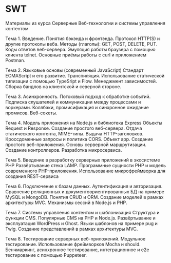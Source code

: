 # SWT
Материалы из курса Серверные Веб-технологии и системы управления контентом

Тема 1.  Введение. 
Понятия бэкэнда и фронтэнда. Протокол HTTP(S) и другие протоколы веба. Методы (глаголы): GET, POST, DELETE, PUT. Коды ответов веб-сервера. Эмуляция работы браузера с помощью клиента telnet. Основные приёмы работы с curl и приложением Postman.

Тема 2. Языковые основы (современный JavaScript)
Стандарт ECMAScript и его развитие. Транспиляция. Использование статической типизации с помощью TypeSript и Flow. Менеджмент зависимостей. Сборка бандлов на клиентской и северной стороне.

Тема 3.  Асинхронность.
Потоковый подход к обработке событий. Подписка слушателей и коммуникации между процессами и воркерами. Коллбэки, промисификация и синхронное ожидание промисов. Веб-сокеты. 

Тема 4. Модель приложения на Node.js и библиотека Express
Объекты Request и Response. Создание простого веб-сервера. Отдача статического контента, MIME-типы. Выдача HTTP-заголовков. Кроссдоменные запросы и политика CORS. Объект app. Создание простого веб-приложения. Основы серверной маршрутизации. Создание контроллеров. Разработка микросервиса.

Тема 5. Введение в разработку серверных приложений в экосистеме PHP
Развёртывание стека LAMP. Программные сущности PHP и модель современного PHP-приложения. Использование микрофреймворка для создания REST-сервиса

Тема 6. Подключение к базам данных. Аутентификация и авторизация.
Сравнение реляционных и документоориентированных БД на примере MySQL и MongoDB. Понятия CRUD и ORM. Создание моделей в рамках архитектуры MVC. Механизмы сессий в Node.js и PHP.

Тема 7. Системы управления контентом и шаблонизация
Структура и функции CMS. Популярные CMS на PHP и Node.js. Развёртывание и эксплуатация WordPress и Ghost. Языки шаблонов на примере pug и Twig. Создание представлений в рамках архитектуры MVC.

Тема 8. Тестирование серверных веб-приложений.
Модульное тестирование. Использование фреймворков Mocha и should. Бенчмаркинг, асинхронное тестирование, интеграционное  и e2e тестирование с помощью Puppeteer.
